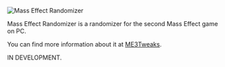 ![Mass Effect Randomizer](https://i.imgur.com/wLs3UkM.png "Banner image")

Mass Effect Randomizer is a randomizer for the second Mass Effect game on PC.

You can find more information about it at [ME3Tweaks](https://me3tweaks.com/masseffectrandomizer).

IN DEVELOPMENT.
